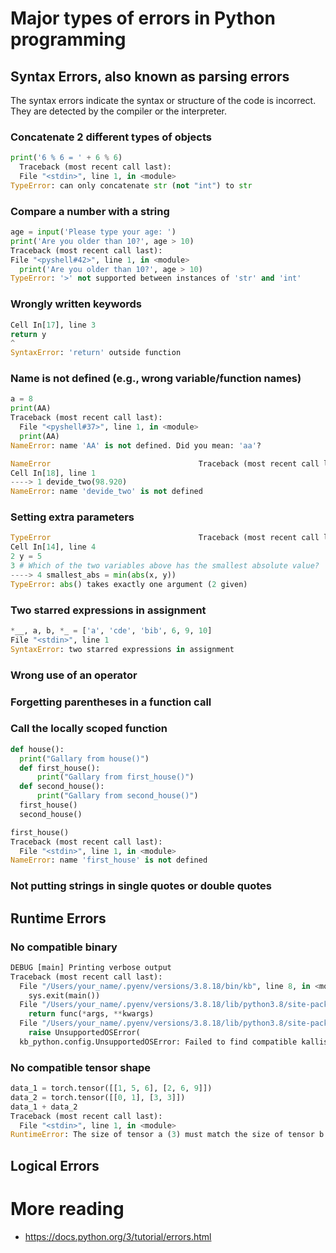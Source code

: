 # Major types of errors in Python programming
## Syntax Errors, also known as parsing errors
The syntax errors indicate the syntax or structure of the code is incorrect. They are detected by the compiler or the interpreter.
### Concatenate 2 different types of objects
  ```python
  print('6 % 6 = ' + 6 % 6)
    Traceback (most recent call last):
    File "<stdin>", line 1, in <module>
  TypeError: can only concatenate str (not "int") to str
  ```

### Compare a number with a string
  ```python
age = input('Please type your age: ')
print('Are you older than 10?', age > 10)
Traceback (most recent call last):
  File "<pyshell#42>", line 1, in <module>
    print('Are you older than 10?', age > 10)
TypeError: '>' not supported between instances of 'str' and 'int'
  ```

### Wrongly written keywords
  ```python
  Cell In[17], line 3
  return y
  ^
  SyntaxError: 'return' outside function
  ```
### Name is not defined (e.g., wrong variable/function names)
  ```python
  a = 8
  print(AA)
  Traceback (most recent call last):
    File "<pyshell#37>", line 1, in <module>
    print(AA)
  NameError: name 'AA' is not defined. Did you mean: 'aa'?

  NameError                                 Traceback (most recent call last)
  Cell In[18], line 1
  ----> 1 devide_two(98.920)
  NameError: name 'devide_two' is not defined
  ```
### Setting extra parameters
  ```python
  TypeError                                 Traceback (most recent call last)
  Cell In[14], line 4
  2 y = 5
  3 # Which of the two variables above has the smallest absolute value?
  ----> 4 smallest_abs = min(abs(x, y))
  TypeError: abs() takes exactly one argument (2 given)
  ```
### Two starred expressions in assignment
  ```python
  *__, a, b, *_ = ['a', 'cde', 'bib', 6, 9, 10]
  File "<stdin>", line 1
  SyntaxError: two starred expressions in assignment
  ```
### Wrong use of an operator
### Forgetting parentheses in a function call
### Call the locally scoped function
  ```python
  def house():
    print("Gallary from house()")
    def first_house():
        print("Gallary from first_house()")
    def second_house():
        print("Gallary from second_house()")
    first_house()
    second_house()

  first_house()
  Traceback (most recent call last):
    File "<stdin>", line 1, in <module>
  NameError: name 'first_house' is not defined
  ```
### Not putting strings in single quotes or double quotes

## Runtime Errors
### No compatible binary
  ```python
  DEBUG [main] Printing verbose output
  Traceback (most recent call last):
    File "/Users/your_name/.pyenv/versions/3.8.18/bin/kb", line 8, in <module>
      sys.exit(main())
    File "/Users/your_name/.pyenv/versions/3.8.18/lib/python3.8/site-packages/ngs_tools/logging.py", line 62, in inner
      return func(*args, **kwargs)
    File "/Users/your_name/.pyenv/versions/3.8.18/lib/python3.8/site-packages/kb_python/main.py", line 1583, in main
      raise UnsupportedOSError(
    kb_python.config.UnsupportedOSError: Failed to find compatible kallisto binary. Provide a compatible binary with the --kallisto option or    run kb compile."
  ```
### No compatible tensor shape
  ```python
  data_1 = torch.tensor([[1, 5, 6], [2, 6, 9]])
  data_2 = torch.tensor([[0, 1], [3, 3]])
  data_1 + data_2
  Traceback (most recent call last):
    File "<stdin>", line 1, in <module>
  RuntimeError: The size of tensor a (3) must match the size of tensor b (2) at non-singleton dimension 1
 ```

## Logical Errors


# More reading
- https://docs.python.org/3/tutorial/errors.html


